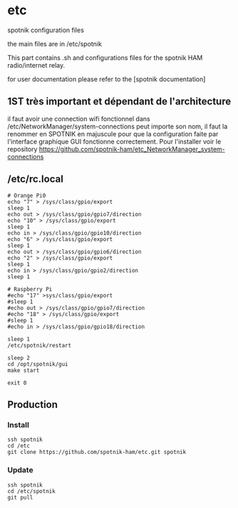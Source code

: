 # etc
spotnik configuration files

the main files are in /etc/spotnik

This part contains .sh and configurations files for the spotnik HAM radio/internet relay.

for user documentation please refer to the [spotnik documentation]

## 1ST très important et dépendant de l'architecture 

il faut avoir une connection wifi fonctionnel dans /etc/NetworkManager/system-connections
peut importe son nom, il faut la renommer en SPOTNIK en majuscule pour que la configuration faite par l'interface graphique
GUI fonctionne correctement. 
Pour l'installer voir le repository https://github.com/spotnik-ham/etc_NetworkManager_system-connections

## /etc/rc.local 
```
# Orange Pi0
echo "7" > /sys/class/gpio/export
sleep 1
echo out > /sys/class/gpio/gpio7/direction
echo "10" > /sys/class/gpio/export 
sleep 1
echo in > /sys/class/gpio/gpio10/direction
echo "6" > /sys/class/gpio/export 
sleep 1
echo out > /sys/class/gpio/gpio6/direction
echo "2" > /sys/class/gpio/export 
sleep 1
echo in > /sys/class/gpio/gpio2/direction
sleep 1

# Raspberry Pi 
#echo "17" >sys/class/gpio/export
#sleep 1
#echo out > /sys/class/gpio/gpio7/direction
#echo "18" > /sys/class/gpio/export 
#sleep 1
#echo in > /sys/class/gpio/gpio18/direction

sleep 1
/etc/spotnik/restart

sleep 2
cd /opt/spotnik/gui
make start 

exit 0

```

## Production

### Install

```
ssh spotnik
cd /etc
git clone https://github.com/spotnik-ham/etc.git spotnik

```

### Update

```
ssh spotnik
cd /etc/spotnik
git pull

```


